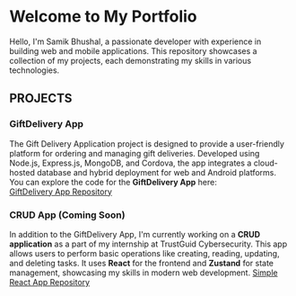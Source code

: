 # Welcome to My Portfolio

Hello, I'm Samik Bhushal, a passionate developer with experience in building web and mobile applications. This repository showcases a collection of my projects, each demonstrating my skills in various technologies.
## PROJECTS
### GiftDelivery App
The Gift Delivery Application project is designed to provide a user-friendly platform for ordering and managing gift deliveries. Developed using Node.js, Express.js, MongoDB, and Cordova, the app integrates a cloud-hosted database and hybrid deployment for web and Android platforms.
You can explore the code for the **GiftDelivery App** here:  
[GiftDelivery App Repository](https://github.com/samik723/giftdeliveryApp)

### CRUD App (Coming Soon)

In addition to the GiftDelivery App, I'm currently working on a **CRUD application** as a part of my internship at TrustGuid Cybersecurity. This app allows users to perform basic operations like creating, reading, updating, and deleting tasks. It uses **React** for the frontend and **Zustand** for state management, showcasing my skills in modern web development.
[Simple React App Repository](https://github.com/samik723/FirstReactApp)
